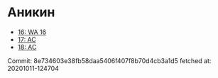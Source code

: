 # Аникин
- [16: WA 16](16.md)
- [17: AC](17.md)
- [18: AC](18.md)

Commit: 8e734603e38fb58daa5406f407f8b70d4cb3a1d5
 fetched at: 20201011-124704
